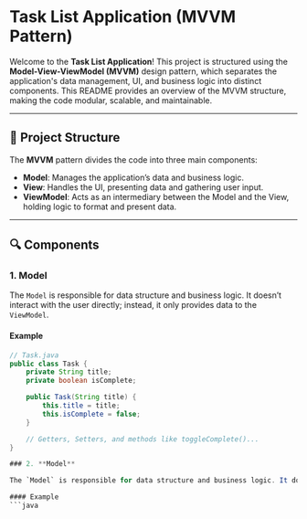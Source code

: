 # Task List Application (MVVM Pattern)

Welcome to the **Task List Application**! This project is structured using the **Model-View-ViewModel (MVVM)** design pattern, which separates the application's data management, UI, and business logic into distinct components. This README provides an overview of the MVVM structure, making the code modular, scalable, and maintainable.

---

## 📐 Project Structure

The **MVVM** pattern divides the code into three main components:

- **Model**: Manages the application’s data and business logic.
- **View**: Handles the UI, presenting data and gathering user input.
- **ViewModel**: Acts as an intermediary between the Model and the View, holding logic to format and present data.

---

## 🔍 Components

### 1. **Model**

The `Model` is responsible for data structure and business logic. It doesn’t interact with the user directly; instead, it only provides data to the `ViewModel`.

#### Example
```java
// Task.java
public class Task {
    private String title;
    private boolean isComplete;

    public Task(String title) {
        this.title = title;
        this.isComplete = false;
    }

    // Getters, Setters, and methods like toggleComplete()...
}

### 2. **Model**

The `Model` is responsible for data structure and business logic. It doesn’t interact with the user directly; instead, it only provides data to the `ViewModel`.

#### Example
```java

